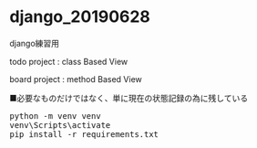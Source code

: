 # django_20190628
django練習用

todo project : class Based View

board project : method Based View


■必要なものだけではなく、単に現在の状態記録の為に残している
<pre>
python -m venv venv
venv\Scripts\activate
pip install -r requirements.txt
</pre>
